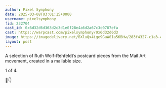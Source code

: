 ```yaml
---
author: Pixel Symphony
date: 2025-03-08T03:01:15+0000
username: pixelsymphony
fid: 232704
cast_id: 0x6d32d6d363d2c3d1e0f28e4a6d2a67c3c0707efa
cast: https://warpcast.com/pixelsymphony/0x6d32d6d3
image: https://imagedelivery.net/BXluQx4ige9GuW0Ia56BHw/283f4327-c1a3-47d4-d8ea-068cd2e92500/original
layout: post
---
```

A selection of Ruth Wolf-Rehfeldt’s postcard pieces from the Mail Art movement, created in a mailable size.  
  
1 of 4.   
  
🧵👇  

<img src='https://imagedelivery.net/BXluQx4ige9GuW0Ia56BHw/283f4327-c1a3-47d4-d8ea-068cd2e92500/original' alt='' referrerpolicy='no-referrer'/>